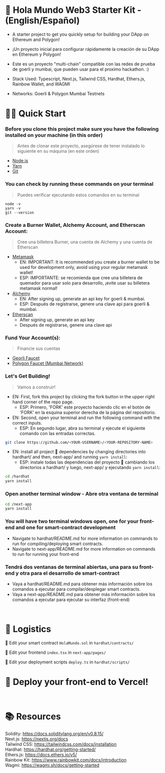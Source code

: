 # 👋 Hola Mundo Web3 Starter Kit - (English/Español)

* A starter project to get you quickly setup for building your DApp on Ethereum and Polygon!
* ¡Un proyecto inicial para configurar rápidamente la creación de su DApp en Ethereum y Polygon!
* Este es un proyecto "multi-chain" compatible con las redes de prueba de goerli y mumbai, que pueden usar para el proximo hackathon. :)


* Stack Used: Typescript, Next.js, Tailwind CSS, Hardhat, Ethers.js, Rainbow Wallet, and WAGMI
* Networks: Goerli & Polygon Mumbai Testnets

# 🏄‍♂️ Quick Start

### Before you clone this project make sure you have the following installed on your machine (in this order)
> Antes de clonar este proyecto, asegúrese de tener instalado lo siguiente en su máquina (en este orden)
* [Node.js](https://nodejs.org/en/)
* [Yarn](https://classic.yarnpkg.com/en/docs/install/)
* [Git](https://git-scm.com/downloads)

### You can check by running these commands on your terminal
> Puedes verificar ejecutando estos comandos en su terminal
```
node -v
yarn -v
git --version
```
### Create a Burner Wallet, Alchemy Account, and Etherscan Account:
> Cree una billetera Burner, una cuenta de Alchemy y una cuenta de Etherscan
* [Metamask](https://metamask.io/) 
   * EN: IMPORTANT: It is recommended you create a burner wallet to be used for development only, avoid using your regular metamask wallet!
   * ESP: IMPORTANTE: se recomienda que cree una billetera de quemador para usar solo para desarrollo, ¡evite usar su billetera metamask normal!
* [Alchemy](https://www.alchemy.com/)
  * EN: After signing up, generate an api key for goerli & mumbai.
  * ESP: Después de registrarse, genere una clave api para goerli & mumbai.
* [Etherscan](https://etherscan.io/apis)
  * After signing up, generate an api key
  * Después de registrarse, genere una clave api

### Fund Your Account(s):
> Financie sus cuentas
* [Georli Faucet](https://goerlifaucet.com/)
* [Polygon Faucet (Mumbai Network)](https://faucet.polygon.technology/)

### Let's Get Building!
> Vamos a construir!
* EN: First, fork this project by clicking the fork button in the upper right hand corner of the repo page.
  * ESP: Primero, 'FORK' este proyecto haciendo clic en el botón de 'FORK' en la esquina superior derecha de la página del repositorio.
* EN: Second, open your terminal and run the following command with the correct inputs.
  * ESP: En segundo lugar, abra su terminal y ejecute el siguiente comando con las entradas correctas.

```bash
git clone https://github.com/<YOUR-USERNAME>/<YOUR-REPOSITORY-NAME>
```

* EN: install all project 👷‍ dependencies by changing directories into hardhart/ and then, next-app/ and running `yarn install`:
  * ESP: instale todas las dependencias del proyecto 👷‍ cambiando los directorios a hardhart/ y luego, next-app/ y ejecutando `yarn install`:
```bash
cd /hardhat
yarn install
```
### Open another terminal window - Abre otra ventana de terminal 
```bash
cd /next-app
yarn install
```

### You will have two terminal windows open, one for your front-end and one for smart-contract development
* Navigate to hardhat/README.md for more information on commands to run for compiling/deploying smart contracts.
* Navigate to next-app/README.md for more information on commands to run for running your front-end
### Tendrá dos ventanas de terminal abiertas, una para su front-end y otra para el desarrollo de smart-contract
* Vaya a hardhat/README.md para obtener más información sobre los comandos a ejecutar para compilar/desplegar smart contracts.
* Vaya a next-app/README.md para obtener más información sobre los comandos a ejecutar para ejecutar su interfaz (front-end)
  
<br/> 

# 🚧 Logistics

🔏 Edit your smart contract `HolaMundo.sol` in `hardhat/contracts/`

📝 Edit your frontend `index.tsx` in `next-app/pages/`

💼 Edit your deployment scripts `deploy.ts` in `hardhat/scripts/`

# 🚀 Deploy your front-end to Vercel!

<br/>

# 📚 Resources
Solidity: https://docs.soliditylang.org/en/v0.8.15/
<br/>
Next.js: https://nextjs.org/docs
<br/>
Tailwind CSS: https://tailwindcss.com/docs/installation
<br/>
Hardhat: https://hardhat.org/getting-started/
<br/>
Ethers.js: https://docs.ethers.io/v5/
<br/>
Rainbow Kit: https://www.rainbowkit.com/docs/introduction 
<br/>
Wagmi: https://wagmi.sh/docs/getting-started
